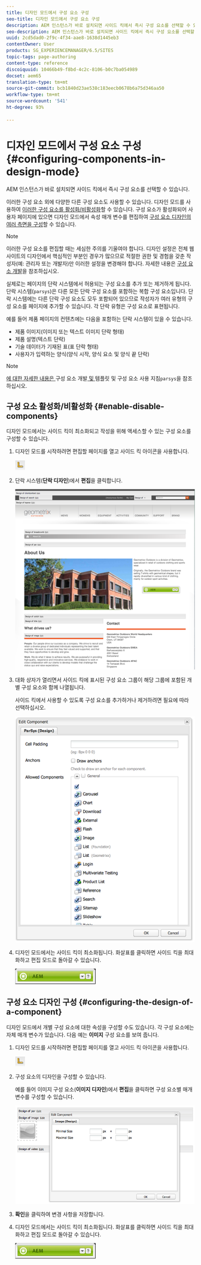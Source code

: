 ```yaml
---
title: 디자인 모드에서 구성 요소 구성
seo-title: 디자인 모드에서 구성 요소 구성
description: AEM 인스턴스가 바로 설치되면 사이드 킥에서 즉시 구성 요소를 선택할 수 있습니다. 이러한 구성 요소 외에 다양한 다른 구성 요소도 사용할 수 있습니다. 디자인 모드를 사용하여 이러한 구성 요소를 활성화/비활성화할 수 있습니다.
seo-description: AEM 인스턴스가 바로 설치되면 사이드 킥에서 즉시 구성 요소를 선택할 수 있습니다. 이러한 구성 요소 외에 다양한 다른 구성 요소도 사용할 수 있습니다. 디자인 모드를 사용하여 이러한 구성 요소를 활성화/비활성화할 수 있습니다.
uuid: 2cd5dad0-2f9c-4f34-aae8-1638d1445eb3
contentOwner: User
products: SG_EXPERIENCEMANAGER/6.5/SITES
topic-tags: page-authoring
content-type: reference
discoiquuid: 10466b49-f8bd-4c2c-8106-b0c7ba054989
docset: aem65
translation-type: tm+mt
source-git-commit: bcb1840d23ae538c183eecb0678b6a75d346aa50
workflow-type: tm+mt
source-wordcount: '541'
ht-degree: 93%

---
```



# 디자인 모드에서 구성 요소 구성{#configuring-components-in-design-mode}

AEM 인스턴스가 바로 설치되면 사이드 킥에서 즉시 구성 요소를 선택할 수 있습니다.

이러한 구성 요소 외에 다양한 다른 구성 요소도 사용할 수 있습니다. 디자인 모드를 사용하여 [이러한 구성 요소를 활성화/비활성화](#enabledisablecomponentsusingdesignmode)할 수 있습니다. 구성 요소가 활성화되어 사용자 페이지에 있으면 디자인 모드에서 속성 매개 변수를 편집하여 [구성 요소 디자인의 여러 측면을 구성](#configuringcomponentsusingdesignmode)할 수 있습니다.

>[!NOTE]
>
>이러한 구성 요소를 편집할 때는 세심한 주의를 기울여야 합니다. 디자인 설정은 전체 웹 사이트의 디자인에서 핵심적인 부분인 경우가 많으므로 적절한 권한 및 경험을 갖춘 작성자(예: 관리자 또는 개발자)만 이러한 설정을 변경해야 합니다. 자세한 내용은 [구성 요소 개발](/help/sites-developing/components.md)을 참조하십시오.

실제로는 페이지의 단락 시스템에서 허용되는 구성 요소를 추가 또는 제거하게 됩니다. 단락 시스템(`parsys`)은 다른 모든 단락 구성 요소를 포함하는 복합 구성 요소입니다. 단락 시스템에는 다른 단락 구성 요소도 모두 포함되어 있으므로 작성자가 여러 유형의 구성 요소를 페이지에 추가할 수 있습니다. 각 단락 유형은 구성 요소로 표현됩니다. 

예를 들어 제품 페이지의 컨텐츠에는 다음을 포함하는 단락 시스템이 있을 수 있습니다.

* 제품 이미지(이미지 또는 텍스트 이미지 단락 형태)
* 제품 설명(텍스트 단락)
* 기술 데이터가 기재된 표(표 단락 형태)
* 사용자가 입력하는 양식(양식 시작, 양식 요소 및 양식 끝 단락)

>[!NOTE]
>
>[에 대한 자세한 내용은 ](/help/sites-developing/components.md#paragraphsystem)구성 요소 개발[ 및 ](/help/sites-developing/dev-guidelines-bestpractices.md#guidelines-for-using-templates-and-components)템플릿 및 구성 요소 사용 지침`parsys`을 참조하십시오.

## 구성 요소 활성화/비활성화 {#enable-disable-components}

디자인 모드에서는 사이드 킥이 최소화되고 작성을 위해 액세스할 수 있는 구성 요소를 구성할 수 있습니다.

1. 디자인 모드를 시작하려면 편집할 페이지를 열고 사이드 킥 아이콘을 사용합니다.

   ![](do-not-localize/chlimage_1.png)

1. 단락 시스템(**단락 디자인**)에서 **편집**&#x200B;을 클릭합니다.

   ![screen_shot_2012-02-08at102726am](assets/screen_shot_2012-02-08at102726am.png)

1. 대화 상자가 열리면서 사이드 킥에 표시된 구성 요소 그룹이 해당 그룹에 포함된 개별 구성 요소와 함께 나열됩니다.

   사이드 킥에서 사용할 수 있도록 구성 요소를 추가하거나 제거하려면 필요에 따라 선택하십시오.

   ![screen_shot_2012-02-08at103407am](assets/screen_shot_2012-02-08at103407am.png)

1. 디자인 모드에서는 사이드 킥이 최소화됩니다. 화살표를 클릭하면 사이드 킥을 최대화하고 편집 모드로 돌아갈 수 있습니다.

   ![](do-not-localize/sidekick-collapsed.png)

## 구성 요소 디자인 구성 {#configuring-the-design-of-a-component}

디자인 모드에서 개별 구성 요소에 대한 속성을 구성할 수도 있습니다. 각 구성 요소에는 자체 매개 변수가 있습니다. 다음 예는 **이미지** 구성 요소를 보여 줍니다.

1. 디자인 모드를 시작하려면 편집할 페이지를 열고 사이드 킥 아이콘을 사용합니다.

   ![](do-not-localize/chlimage_1-1.png)

1. 구성 요소의 디자인을 구성할 수 있습니다.

   예를 들어 이미지 구성 요소(**이미지 디자인**)에서 **편집**&#x200B;을 클릭하면 구성 요소별 매개 변수를 구성할 수 있습니다.

   ![chlimage_1-5](assets/chlimage_1-5.png)

1. **확인**&#x200B;을 클릭하여 변경 사항을 저장합니다.

1. 디자인 모드에서는 사이드 킥이 최소화됩니다. 화살표를 클릭하면 사이드 킥을 최대화하고 편집 모드로 돌아갈 수 있습니다.

   ![](do-not-localize/sidekick-collapsed-1.png)
